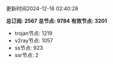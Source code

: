 更新时间2024-12-16 02:40:28

**总订阅: 2567**
**总节点: 9784**
**有效节点: 3201**
- trojan节点: 1219
- v2ray节点: 1057
- ss节点: 923
- ssr节点: 2
